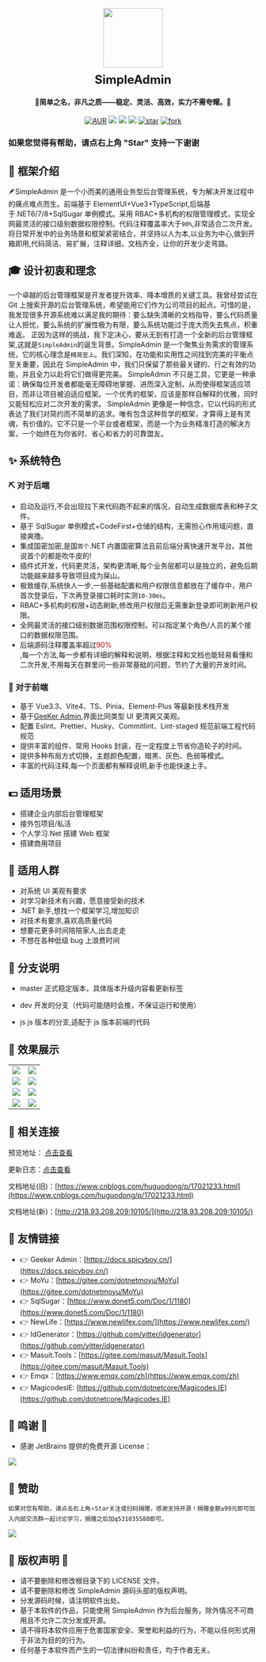 <div align="center"><img  src="https://cdn.jsdelivr.net/gh/huguodong/doc-images@main/simple/ikun.png" width="120" height="120" style="margin-bottom: 10px;"/></div>
<div align="center"><strong><span style="font-size: x-large;">SimpleAdmin</span></strong></div>
<div align="center"><h4 align="center">🐔简单之名，非凡之质——稳定、灵活、高效，实力不需夸耀。🐔</h4></div>

<div align="center">

<label>[![AUR](https://img.shields.io/badge/license-Apache%20License%202.0-blue.svg)](https://gitee.com/dotnetmoyu/SimpleAdmin/blob/master/LICENSE)</label> <label>[![](https://img.shields.io/badge/Author-少林寺驻北固山办事处大神父王喇嘛-orange.svg)](https://gitee.com/huguodong520)</label> <label>[![](https://img.shields.io/badge/🏀-酝酿时长两年半-orange.svg)](https://gitee.com/huguodong520)</label> <label>[![](https://img.shields.io/badge/Blog-个人博客-blue.svg)](https://www.cnblogs.com/huguodong/)</label> <label>[![star](https://gitee.com/dotnetmoyu/SimpleAdmin/badge/star.svg?theme=dark)](https://gitee.com/dotnetmoyu/SimpleAdmin/stargazers)</label> <label>[![fork](https://gitee.com/dotnetmoyu/SimpleAdmin/badge/fork.svg?theme=dark)](https://gitee.com/dotnetmoyu/SimpleAdmin/members)</label>

</div>

### 如果您觉得有帮助，请点右上角 "Star" 支持一下谢谢

## 🎨 框架介绍

🪶SimpleAdmin 是一个小而美的通用业务型后台管理系统，专为解决开发过程中的痛点难点而生。前端基于 ElementUI+Vue3+TypeScript,后端基于.NET6/7/8+SqlSugar 单例模式。采用 RBAC+多机构的权限管理模式，实现全网最灵活的接口级别数据权限控制。代码注释覆盖率大于`90%`,非常适合二次开发。将日常开发中的业务场景和框架紧密结合，并坚持以人为本,以业务为中心,做到开箱即用,代码简洁、易扩展，注释详细，文档齐全，让你的开发少走弯路。

## 🎓 设计初衷和理念

一个卓越的后台管理框架是开发者提升效率、降本增质的关键工具。我曾经尝试在 Git 上搜索开源的后台管理系统，希望能用它们作为公司项目的起点。可惜的是，我发现很多开源系统难以满足我的期待：要么缺失清晰的文档指导，要么代码质量让人担忧，要么系统的扩展性极为有限，要么系统功能过于庞大而失去焦点，积重难返。
正因为这样的挑战，我下定决心，要从无到有打造一个全新的后台管理框架,这就是`SimpleAdmin`的诞生背景。SimpleAdmin 是一个聚焦业务需求的管理系统，它的核心理念是`精简至上`。我们深知，在功能和实用性之间找到完美的平衡点至关重要，因此在 SimpleAdmin 中，我们只保留了那些最关键的、行之有效的功能，并且全力以赴将它们做得更完美。
SimpleAdmin 不只是工具，它更是一种承诺：确保每位开发者都能毫无障碍地掌握、进而深入定制，从而使得框架适应项目，而非让项目被迫适应框架。一个优秀的框架，应该是那样自解释的优雅，同时又能轻松应对二次开发的需求。
SimpleAdmin 更像是一种信念，它以代码的形式表达了我们对简约而不简单的追求。唯有包含这种哲学的框架，才算得上是有灵魂，有价值的。它不只是一个平台或者框架，而是一个为业务精准打造的解决方案，一个始终在为你省时、省心和省力的可靠盟友。

## ✨ 系统特色

### ⛏️ 对于后端

- 启动及运行,不会出现拉下来代码跑不起来的情况，自动生成数据库表和种子文件。
- 基于 SqlSugar 单例模式+CodeFirst+仓储的结构，无需担心作用域问题，直接爽撸。
- 集成国密加密,是国`首个`.NET 内置国密算法且前后端分离快速开发平台。其他说首个的都是吹牛皮的!
- 插件式开发，代码更灵活，架构更清晰,每个业务层都可以是独立的，避免后期功能越来越多导致项目成为屎山。
- 极致缓存,系统快人一步,一些基础配置和用户权限信息都放在了缓存中，用户首次登录后，下次再登录接口耗时实测`10-30ms`。
- RBAC+多机构的权限+动态刷新,修改用户权限后无需重新登录即可刷新用户权限。
- 全网最灵活的接口级别数据范围权限控制，可以指定某个角色/人员的某个接口的数据权限范围。
- 后端源码注释覆盖率超过<font color="#dd0000">90%</font><br />,每一个方法,每一步都有详细的解释和说明，根据注释和文档也能轻易看懂和二次开发,不用每天在群里问一些非常基础的问题，节约了大量的开发时间。

### 📱 对于前端

- 基于 Vue3.3、Vite4、TS、Pinia、Element-Plus 等最新技术栈开发
- 基于[GeeKer Admin](https://docs.spicyboy.cn/),界面比同类型 UI 更清爽又美观。
- 配置 Eslint、Prettier、Husky、Commitlint、Lint-staged 规范前端工程代码规范
- 提供丰富的组件、常用 Hooks 封装，在一定程度上节省你造轮子的时间。
- 提供多种布局方式切换，主题颜色配置，暗黑、灰色、色弱等模式。
- 丰富的代码注释,每一个页面都有解释说明,新手也能快速上手。

## 💵 适用场景

- 搭建企业内部后台管理框架
- 接外包项目/私活
- 个人学习.Net 搭建 Web 框架
- 搭建商用项目

## 👨 适用人群

- 对系统 UI 美观有要求
- 对学习新技术有兴趣，愿意接受新的技术
- .NET 新手,想找一个框架学习,增加知识
- 对技术有要求,喜欢高质量代码
- 想要花更多时间陪陪家人,出去走走
- 不想在各种低级 bug 上浪费时间

## 🍔 分支说明

- master
  正式稳定版本，具体版本升级内容看更新标签

- dev
  开发的分支（代码可能随时会推，不保证运行和使用）

- js
  js 版本的分支,适配于 js 版本前端的代码

## 🚩 效果展示

<table>
    <tr>
        <td><img src="https://cdn.jsdelivr.net/gh/huguodong/doc-images@main/simple/login.png"/></td>
        <td><img src="https://cdn.jsdelivr.net/gh/huguodong/doc-images@main/simple/index.png"/></td>
    </tr>
    <tr>
        <td><img src="https://cdn.jsdelivr.net/gh/huguodong/doc-images@main/simple/settings.png"/></td>
        <td><img src="https://cdn.jsdelivr.net/gh/huguodong/doc-images@main/simple/menu.png"/></td>
    </tr>
    <tr>
        <td><img src="https://cdn.jsdelivr.net/gh/huguodong/doc-images@main/simple/role.png"/></td>
        <td><img src="https://cdn.jsdelivr.net/gh/huguodong/doc-images@main/simple/user.png"/></td>
    </tr>
    <tr>
        <td><img src="https://cdn.jsdelivr.net/gh/huguodong/doc-images@main/simple/icon.png"/></td>
        <td><img src="https://cdn.jsdelivr.net/gh/huguodong/doc-images@main/simple/choose.png"/></td>
    </tr>
</table>

## 🎈 相关连接

预览地址： [点击查看](http://153.101.199.83:12802)

更新日志：[点击查看](https://gitee.com/dotnetmoyu/SimpleAdmin/commits/master)

文档地址(旧)：[https://www.cnblogs.com/huguodong/p/17021233.html](https://www.cnblogs.com/huguodong/p/17021233.html)

文档地址(新)：[http://218.93.208.209:10105/](http://218.93.208.209:10105/)

## 🔖 友情链接

- 👉 Geeker Admin：[https://docs.spicyboy.cn/](https://docs.spicyboy.cn/)
- 👉 MoYu：[https://gitee.com/dotnetmoyu/MoYu](https://gitee.com/dotnetmoyu/MoYu)
- 👉 SqlSugar：[https://www.donet5.com/Doc/1/1180](https://www.donet5.com/Doc/1/1180)
- 👉 NewLife：[https://www.newlifex.com/](https://www.newlifex.com/)
- 👉 IdGenerator：[https://github.com/yitter/idgenerator](https://github.com/yitter/idgenerator)
- 👉 Masuit.Tools：[https://gitee.com/masuit/Masuit.Tools](https://gitee.com/masuit/Masuit.Tools)
- 👉 Emqx：[https://www.emqx.com/zh](https://www.emqx.com/zh)
- 👉 MagicodesIE: [https://github.com/dotnetcore/Magicodes.IE](https://github.com/dotnetcore/Magicodes.IE)

## 👏 鸣谢 👏

- 感谢 JetBrains 提供的免费开源 License：

<p>
<img src="https://images.gitee.com/uploads/images/2020/0406/220236_f5275c90_5531506.png" >
</p>

## 🤌 赞助

```
如果对您有帮助，请点击右上角⭐Star关注或扫码捐赠，感谢支持开源！捐赠金额≥99元即可加入内部交流群一起讨论学习，捐赠之后加q531035580即可。
```

<img src="https://cdn.jsdelivr.net/gh/huguodong/doc-images@main/simple/zanshang.jpg"/>

## 💾 版权声明 💾

- 请不要删除和修改根目录下的 LICENSE 文件。
- 请不要删除和修改 SimpleAdmin 源码头部的版权声明。
- 分发源码时候，请注明软件出处。
- 基于本软件的作品，只能使用 SimpleAdmin 作为后台服务，除外情况不可商用且不允许二次分发或开源。
- 请不得将本软件应用于危害国家安全、荣誉和利益的行为，不能以任何形式用于非法为目的的行为。
- 任何基于本软件而产生的一切法律纠纷和责任，均于作者无关。
